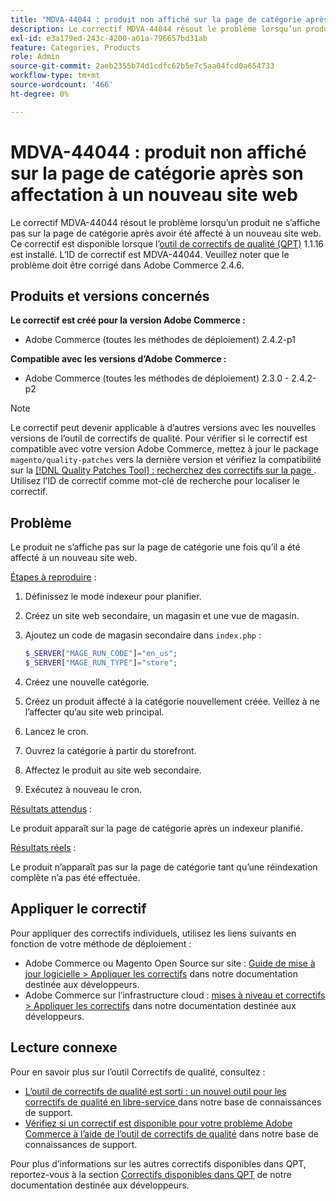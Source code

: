 ```yaml
---
title: "MDVA-44044 : produit non affiché sur la page de catégorie après avoir été affecté au nouveau site web"
description: Le correctif MDVA-44044 résout le problème lorsqu’un produit ne s’affiche pas sur la page de catégorie après avoir été affecté à un nouveau site web. Ce correctif est disponible lorsque l’[outil de correctifs de qualité (QPT)](/help/announcements/adobe-commerce-announcements/magento-quality-patches-released-new-tool-to-self-serve-quality-patches.md) 1.1.16 est installé. L’ID de correctif est MDVA-44044. Veuillez noter que le problème doit être corrigé dans Adobe Commerce 2.4.6.
exl-id: e3a179ed-243c-4200-a01a-796657bd31ab
feature: Categories, Products
role: Admin
source-git-commit: 2aeb2355b74d1cdfc62b5e7c5aa04fcd0a654733
workflow-type: tm+mt
source-wordcount: '466'
ht-degree: 0%

---
```


# MDVA-44044 : produit non affiché sur la page de catégorie après son affectation à un nouveau site web

Le correctif MDVA-44044 résout le problème lorsqu’un produit ne s’affiche pas sur la page de catégorie après avoir été affecté à un nouveau site web. Ce correctif est disponible lorsque l’[outil de correctifs de qualité (QPT)](/help/announcements/adobe-commerce-announcements/magento-quality-patches-released-new-tool-to-self-serve-quality-patches.md) 1.1.16 est installé. L’ID de correctif est MDVA-44044. Veuillez noter que le problème doit être corrigé dans Adobe Commerce 2.4.6.

## Produits et versions concernés

**Le correctif est créé pour la version Adobe Commerce :**

* Adobe Commerce (toutes les méthodes de déploiement) 2.4.2-p1

**Compatible avec les versions d’Adobe Commerce :**

* Adobe Commerce (toutes les méthodes de déploiement) 2.3.0 - 2.4.2-p2

>[!NOTE]
>
>Le correctif peut devenir applicable à d’autres versions avec les nouvelles versions de l’outil de correctifs de qualité. Pour vérifier si le correctif est compatible avec votre version Adobe Commerce, mettez à jour le package `magento/quality-patches` vers la dernière version et vérifiez la compatibilité sur la [[!DNL Quality Patches Tool] : recherchez des correctifs sur la page ](https://experienceleague.adobe.com/tools/commerce-quality-patches/index.html). Utilisez l’ID de correctif comme mot-clé de recherche pour localiser le correctif.

## Problème

Le produit ne s’affiche pas sur la page de catégorie une fois qu’il a été affecté à un nouveau site web.

<u>Étapes à reproduire</u> :

1. Définissez le mode indexeur pour planifier.
1. Créez un site web secondaire, un magasin et une vue de magasin.
1. Ajoutez un code de magasin secondaire dans `index.php` :

   ```php
   $_SERVER["MAGE_RUN_CODE"]="en_us";
   $_SERVER["MAGE_RUN_TYPE"]="store";
   ```

1. Créez une nouvelle catégorie.
1. Créez un produit affecté à la catégorie nouvellement créée. Veillez à ne l’affecter qu’au site web principal.
1. Lancez le cron.
1. Ouvrez la catégorie à partir du storefront.
1. Affectez le produit au site web secondaire.
1. Exécutez à nouveau le cron.

<u>Résultats attendus</u> :

Le produit apparaît sur la page de catégorie après un indexeur planifié.

<u>Résultats réels</u> :

Le produit n’apparaît pas sur la page de catégorie tant qu’une réindexation complète n’a pas été effectuée.

## Appliquer le correctif

Pour appliquer des correctifs individuels, utilisez les liens suivants en fonction de votre méthode de déploiement :

* Adobe Commerce ou Magento Open Source sur site : [Guide de mise à jour logicielle > Appliquer les correctifs](https://experienceleague.adobe.com/en/docs/commerce-operations/tools/quality-patches-tool/usage) dans notre documentation destinée aux développeurs.
* Adobe Commerce sur l’infrastructure cloud : [mises à niveau et correctifs > Appliquer les correctifs](https://experienceleague.adobe.com/en/docs/commerce-cloud-service/user-guide/develop/upgrade/apply-patches) dans notre documentation destinée aux développeurs.

## Lecture connexe

Pour en savoir plus sur l’outil Correctifs de qualité, consultez :

* [ L’outil de correctifs de qualité est sorti : un nouvel outil pour les correctifs de qualité en libre-service ](/help/announcements/adobe-commerce-announcements/magento-quality-patches-released-new-tool-to-self-serve-quality-patches.md) dans notre base de connaissances de support.
* [Vérifiez si un correctif est disponible pour votre problème Adobe Commerce à l’aide de l’outil de correctifs de qualité](/help/support-tools/patches-available-in-qpt-tool/check-patch-for-magento-issue-with-magento-quality-patches.md) dans notre base de connaissances de support.

Pour plus d’informations sur les autres correctifs disponibles dans QPT, reportez-vous à la section [Correctifs disponibles dans QPT](https://experienceleague.adobe.com/tools/commerce-quality-patches/index.html) de notre documentation destinée aux développeurs.
